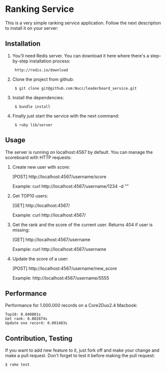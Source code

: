 Ranking Service
===

This is a very simple ranking service application. Follow the next description to install it on your server:

Installation
---

1. You'll need Redis server. You can download it here where there's a step-by-step installation process:

        http://redis.io/download

2. Clone the project from github:

        $ git clone git@github.com:Nucc/leaderboard_service.git

3. Install the dependencies:

        $ bundle install

4. Finally just start the service with the next command:

        $ ruby lib/server


Usage
---

The server is running on localhost:4567 by default. You can manage the scoreboard with HTTP requests:

  1. Create new user with score:

        [POST] http://localhost:4567/username/score

        Example: curl http://localhost:4567/username/1234 -d ""

  2. Get TOP10 users:

        [GET] http://localhost:4567/

        Example: curl http://localhost:4567/

  3. Get the rank and the score of the current user. Returns 404 if user is missing:

        [GET] http://localhost:4567/username

        Example: curl http://localhost:4567/username

  4. Update the score of a user:

        [POST] http://localhost:4567/username/new_score

        Example: http://localhost:4567/username/5555

Performance
---

Performance for 1.000.000 records on a Core2Duo2.4 Macbook:

    Top10: 0.040801s
    Get rank: 0.002874s
    Update one record: 0.001483s


Contribution, Testing
---

If you want to add new feature to it, just fork off and make your change and make a pull request. Don't forget to test it before making the pull request:

    $ rake test
